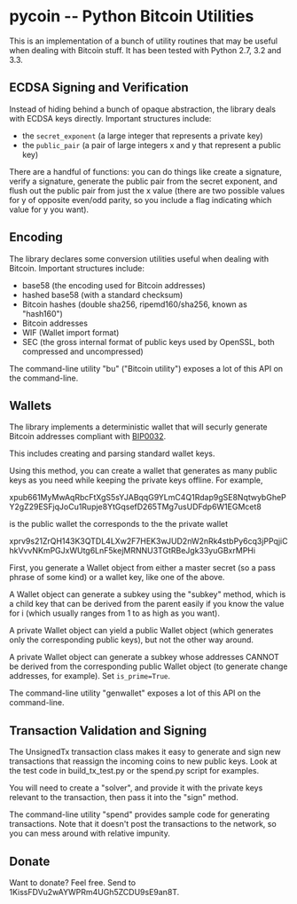 pycoin -- Python Bitcoin Utilities
==================================

This is an implementation of a bunch of utility routines that may be useful when dealing with Bitcoin stuff. It has been tested with Python 2.7, 3.2 and 3.3.


ECDSA Signing and Verification
------------------------------

Instead of hiding behind a bunch of opaque abstraction, the library deals with ECDSA keys directly. Important structures include:

- the ```secret_exponent``` (a large integer that represents a private key)
- the ```public_pair``` (a pair of large integers x and y that represent a public key)

There are a handful of functions: you can do things like create a signature, verify a signature, generate the public pair from the secret exponent, and flush out the public pair from just the x value (there are two possible values for y of opposite even/odd parity, so you include a flag indicating which value for y you want).


Encoding
--------

The library declares some conversion utilities useful when dealing with Bitcoin. Important structures include:

* base58 (the encoding used for Bitcoin addresses)
* hashed base58 (with a standard checksum)
* Bitcoin hashes (double sha256, ripemd160/sha256, known as "hash160")
* Bitcoin addresses
* WIF (Wallet import format)
* SEC (the gross internal format of public keys used by OpenSSL, both compressed and uncompressed)

The command-line utility "bu" ("Bitcoin utility") exposes a lot of this API on the command-line.

Wallets
-------

The library implements a deterministic wallet that will securly generate Bitcoin addresses compliant with [BIP0032].

This includes creating and parsing standard wallet keys.

Using this method, you can create a wallet that generates as many public keys as you need while keeping the private keys offline. For example,

xpub661MyMwAqRbcFtXgS5sYJABqqG9YLmC4Q1Rdap9gSE8NqtwybGhePY2gZ29ESFjqJoCu1Rupje8YtGqsefD265TMg7usUDFdp6W1EGMcet8

is the public wallet the corresponds to the the private wallet

xprv9s21ZrQH143K3QTDL4LXw2F7HEK3wJUD2nW2nRk4stbPy6cq3jPPqjiChkVvvNKmPGJxWUtg6LnF5kejMRNNU3TGtRBeJgk33yuGBxrMPHi

First, you generate a Wallet object from either a master secret (so a pass phrase of some kind) or a wallet key, like one of the above.

A Wallet object can generate a subkey using the "subkey" method, which is a child key that can be derived from the parent easily if you know the value for i (which usually ranges from 1 to as high as you want).

A private Wallet object can yield a public Wallet object (which generates only the corresponding public keys), but not the other way around.

A private Wallet object can generate a subkey whose addresses CANNOT be derived from the corresponding public Wallet object (to generate change addresses, for example). Set ```is_prime=True```.

The command-line utility "genwallet" exposes a lot of this API on the command-line.


Transaction Validation and Signing
----------------------------------

The UnsignedTx transaction class makes it easy to generate and sign new transactions that reassign the incoming coins to new public keys. Look at the test code in build_tx_test.py or the spend.py script for examples.

You will need to create a "solver", and provide it with the private keys relevant to the transaction, then pass it into the "sign" method.

The command-line utility "spend" provides sample code for generating transactions. Note that it doesn't post the transactions to the network, so you can mess around with relative impunity.

Donate
------

Want to donate? Feel free. Send to 1KissFDVu2wAYWPRm4UGh5ZCDU9sE9an8T.


[BIP0032]: https://en.bitcoin.it/wiki/BIP_0032

